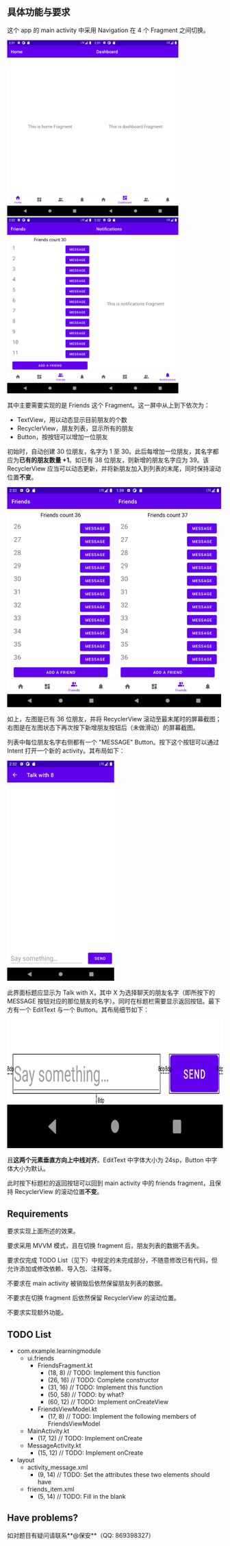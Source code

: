 ## 具体功能与要求

这个 app 的 main activity 中采用 Navigation 在 4 个 Fragment 之间切换。

<img src="Pics/home_fragment.png" width="200px"/><img src="Pics/dashboard_fragment.png" width="200px"/><img src="Pics/friends_fragment.png" width="200px"/><img src="Pics/notifications_fragment.png" width="200px"/>

其中主要需要实现的是 Friends 这个 Fragment。这一屏中从上到下依次为：

- TextView，用以动态显示目前朋友的个数
- RecyclerView，朋友列表，显示所有的朋友
- Button，按按钮可以增加一位朋友

初始时，自动创建 30 位朋友，名字为 1 至 30。此后每增加一位朋友，其名字都应为**已有的朋友数量 +1**。如已有 38 位朋友，则新增的朋友名字应为 39。该 RecyclerView 应当可以动态更新，并将新朋友加入到列表的末尾，同时保持滚动位置**不变**。

<img src="Pics/friends_fragment_added.png" width="250px" /><img src="Pics/friends_fragment_added_after.png" width="250px" />

如上，左图是已有 36 位朋友，并将 RecyclerView 滚动至最末尾时的屏幕截图；右图是在左图状态下再次按下新增朋友按钮后（未做滑动）的屏幕截图。

列表中每位朋友名字右侧都有一个 "MESSAGE" Button。按下这个按钮可以通过 Intent 打开一个新的 activity。其布局如下：

<img src="Pics/message_activity.png" width="250px" />

此界面标题应显示为 Talk with X，其中 X 为选择聊天的朋友名字（即所按下的 MESSAGE 按钮对应的那位朋友的名字）。同时在标题栏需要显示返回按钮。最下方有一个 EditText 与一个 Button。其布局细节如下：

<img src="Pics/message_activity_details.png" height="300px" />

且**这两个元素垂直方向上中线对齐**。EditText 中字体大小为 24sp，Button 中字体大小为默认。

此时按下标题栏的返回按钮可以回到 main activity 中的 friends fragment，且保持 RecyclerView 的滚动位置**不变**。



## Requirements

要求实现上面所述的效果。

要求采用 MVVM 模式，且在切换 fragment 后，朋友列表的数据不丢失。

要求仅完成 TODO List（见下）中规定的未完成部分，不随意修改已有代码，但允许添加或修改依赖、导入包、注释等。

不要求在 main activity 被销毁后依然保留朋友列表的数据。

不要求在切换 fragment 后依然保留 RecyclerView 的滚动位置。

不要求实现额外功能。



## TODO List

- com.example.learningmodule
  - ui.friends
    - FriendsFragment.kt
      - (18, 8) // TODO: Implement this function
      - (26, 16) // TODO: Complete constructor
      - (31, 16) // TODO: Implement this function
      - (50, 58) // TODO: by what?
      - (60, 12) // TODO: Implement onCreateView
    - FriendsViewModel.kt
      - (17, 8) // TODO: Implement the following members of FriendsViewModel
  - MainActivity.kt
    - (17, 12) // TODO: Implement onCreate
  - MessageActivity.kt
    - (15, 12) // TODO: Implement onCreate
- layout
  - activity_message.xml
    - (9, 14) // TODO: Set the attributes these two elements should have
  - friends_item.xml
    - (5, 14) // TODO: Fill in the blank



## Have problems?

如对题目有疑问请联系**@保安**（QQ: 869398327）